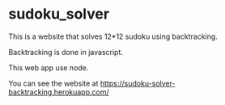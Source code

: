 # sudoku_solver
This is a  website that solves 12*12 sudoku using backtracking.

Backtracking is done in javascript.

This web app use node.

You can see the website at https://sudoku-solver-backtracking.herokuapp.com/
